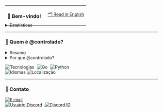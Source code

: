 <table border="0" cellpadding="0" cellspacing="0" style="width: 100%; margin-bottom: -10px;">
  <tr>
    <td style="width: 50%;">
      <h3>🐳 Bem-vindo!</h3>
    </td>
    <td style="width: 50%; text-align: right; vertical-align: middle;">
      <a href="./README.md">🗂️ Read in English</a>
    </td>
  </tr>
</table>

<details>
  <summary>Estatísticas</summary>
  <br>
  <p>
    <a href="https://github.com/denvercoder1/github-readme-streak-stats">
      <img src="./assets/wakatime.svg" alt="Sequência GitHub" style="margin-right: 5px;">
    </a>
    <br>
    <a href="https://github.com/anuraghazra/github-readme-stats">
      <img src="./assets/stats.svg" alt="Estatísticas GitHub" style="margin-right: 5px;">
    </a>
    <br>
    <a href="https://github.com/anuraghazra/github-readme-stats">
      <img src="./assets/top-langs.svg" alt="Linguagens mais usadas">
    </a>
  </p>
</details>

---

<h3>🔬 Quem é @controlado?</h3>

<details>
  <summary>Resumo</summary>
  <div>
    <p>
      Trabalho e vivo de programação back-end há 5 anos.
    </p>
    <p>
      Comecei a trabalhar com isso devido a uma dificuldade na loja que eu tinha na época.
      <br>Como vender para meus clientes enquanto estou dormindo?
    </p>
    <p>
      Era uma loja pequena e me dava um lucro irrelevante, mas ficava triste quando acordava com mensagens de clientes, que queriam comprar e eu estava dormindo.
      A solução era pagar R$ 1.000,00 por um sistema de terceiro. Definitivamente eu não tinha esse dinheiro.
      Foi aí que comecei a aprender JavaScript, mas eu não tinha tesão naquilo de verdade, sabe?
    </p>
    <p>
      Fui pro Python e eu gostava bastante de estudar aquela linguagem.
    </p>
    <p>
       Então, <a href="https://github.com/iIlusion">um grande amigo</a> e na época, cliente, começou a criar uma lojinha pra ele também.
       Nisso, ele me ajudava a programar, ensinava o que sabia e eu consegui melhorar muito minha lojinha.
    </p>
    <p>
      Depois de meses estudando Python, eu percebi que eu gostava muito mais de programar do que ter aquela lojinha, apesar de ter conhecido muitas pessoas incríveis naquela época.
      Então, invés de manter essa lojinha, eu comecei a vender meus sistemas para outros vendedores, que antes, eram meus concorrentes.
      Ganhei dinheiro com isso. Consegui ajudar minha família. Depois disso, trabalhei por anos, como líder do setor de programação, em uma empresa gigantesca de milhas aéreas.
    </p>
     <p>
      Hoje, gosto muito de programar em Go, Python, JavaScript, TypeScript e outras.
    </p>
  </div>
</details>

<details style="margin-bottom: 10px;">
  <summary>Por que @controlado?</summary>
  <div style="margin-bottom: -2px; text-align: left;">
    <p>
      Não há história por trás desse nome de usuário.<br>
      É só uma palavra, uma palavra visualmente bonita.
    </p>
  </div>
</details>

<p>
  <img src="https://img.shields.io/static/v1?logo=gnometerminal&logoColor=white&label=&labelColor=4f94ef&message=Tecnologias&color=white&style=flat" alt="Tecnologias" style="margin-right: 5px;">
  <img src="https://img.shields.io/static/v1?logo=Go&logoColor=white&label=&labelColor=4f94ef&message=Go&color=white&style=flat" alt="Go" style="margin-right: 5px;">
  <img src="https://img.shields.io/static/v1?logo=Python&logoColor=white&label=&labelColor=4f94ef&message=Python&color=white&style=flat" alt="Python">
  <br>
  <img src="https://img.shields.io/static/v1?logo=Google%20Translate&logoColor=white&label=Idiomas&labelColor=4f94ef&message=PT-BR%20%20EN&color=white&style=flat" alt="Idiomas">
  <img src="https://img.shields.io/static/v1?logo=Google%20Maps&logoColor=white&label=Local&labelColor=4f94ef&message=Brazil&color=white&style=flat" alt="Localização" style="margin-right: 5px;">
</p>

---

<h3>📡 Contato</h3>

<p>
  <a href="mailto:yangabrielogy@gmail.com">
    <img src="https://img.shields.io/static/v1?logo=mailboxdotorg&logoColor=white&label=E-mail&labelColor=4f94ef&message=yangabrielogy@gmail.com&color=white&style=flat" alt="E-mail">
  </a>
  <br>
  <a href="https://discord.com/users/854886148455399436">
    <img src="https://img.shields.io/static/v1?logo=Discord&logoColor=white&label=User&labelColor=4f94ef&message=@feminismo&color=white&style=flat" alt="Usuário Discord" style="margin-right: 5px;">
  </a>
  <a href="https://discord.com/users/854886148455399436">
    <img src="https://img.shields.io/static/v1?logo=&logoColor=white&label=ID&labelColor=4f94ef&message=854886148455399436&color=white&style=flat" alt="Discord ID">
  </a>
</p>